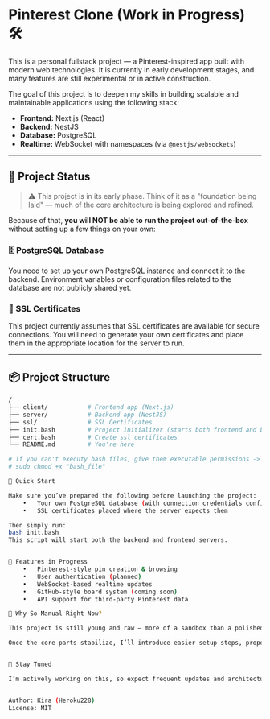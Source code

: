 # Pinterest Clone (Work in Progress) 🛠️

This is a personal fullstack project — a Pinterest-inspired app built with modern web technologies. It is currently in early development stages, and many features are still experimental or in active construction.

The goal of this project is to deepen my skills in building scalable and maintainable applications using the following stack:

- **Frontend:** Next.js (React)
- **Backend:** NestJS
- **Database:** PostgreSQL
- **Realtime:** WebSocket with namespaces (via `@nestjs/websockets`)

---

## 🚧 Project Status

> ⚠️ This project is in its early phase. Think of it as a "foundation being laid" — much of the core architecture is being explored and refined.

Because of that, **you will NOT be able to run the project out-of-the-box** without setting up a few things on your own:

### 🗄️ PostgreSQL Database

You need to set up your own PostgreSQL instance and connect it to the backend. Environment variables or configuration files related to the database are not publicly shared yet.

### 🔐 SSL Certificates

This project currently assumes that SSL certificates are available for secure connections. You will need to generate your own certificates and place them in the appropriate location for the server to run.

---

## 📦 Project Structure

```bash
/
├── client/           # Frontend app (Next.js)
├── server/           # Backend app (NestJS)
├── ssl/			  # SSL Certificates
├── init.bash         # Project initializer (starts both frontend and backend)
├── cert.bash         # Create ssl certificates
└── README.md         # You're here

# If you can't executy bash files, give them executable permissions ->
# sudo chmod +x "bash_file"

🚀 Quick Start

Make sure you’ve prepared the following before launching the project:
	•	Your own PostgreSQL database (with connection credentials configured)
	•	SSL certificates placed where the server expects them

Then simply run:
bash init.bash
This script will start both the backend and frontend servers.


🧠 Features in Progress
	•	Pinterest-style pin creation & browsing
	•	User authentication (planned)
	•	WebSocket-based realtime updates
	•	GitHub-style board system (coming soon)
	•	API support for third-party Pinterest data

🙋 Why So Manual Right Now?

This project is still young and raw — more of a sandbox than a polished product. My focus is on building the architecture right before making the developer experience smoother.

Once the core parts stabilize, I’ll introduce easier setup steps, proper environment templates, and maybe even Docker support for zero-config startup.


📌 Stay Tuned

I’m actively working on this, so expect frequent updates and architectural changes. Feel free to explore, fork, and share feedback — but don’t be surprised if things break along the way 😅


Author: Kira (Heroku228)
License: MIT
```
